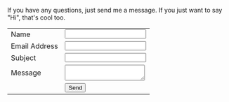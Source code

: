If you have any questions, just send me a message. If you just want to say "Hi", that's cool too.

<div id="mb-error" class="animated message-box error hide"></div>
<div id="mb-success" class="animated message-box success hide"></div>
<form id="contact-form" class="contact-form animated" action="/contact" method="POST">
    <input type="hidden" name="formId" value="contact">
    <table>
        <tbody>
            <tr>
                <td>Name</td>
                <td><input type="text" name="name"></td>
            </tr>
            <tr>
                <td>Email Address</td>
                <td><input type="text" name="email"></td>
            </tr>
            <tr>
                <td>Subject</td>
                <td><input type="text" name="subject"></td>
            </tr>
            <tr>
                <td>Message</td>
                <td><textarea name="message"></textarea></td>
            </tr>
            <tr>
                <td></td>
                <td><input type="submit" value="Send"></td>
            </tr>
        </tbody>
    </table>
</form>
<script src="/lib/xhr-form-submitter.min.js"></script>
<script src="/js/contact-handlers.js"></script>
